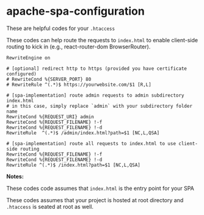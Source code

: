 # apache-spa-configuration

<p>These are helpful codes for your <code>.htaccess</code></p>
<p>These codes can help route the requests to <code>index.html</code> to enable client-side routing to kick in (e.g., react-router-dom BrowserRouter).</p>

```
RewriteEngine on

# [optional] redirect http to https (provided you have certificate configured)
# RewriteCond %{SERVER_PORT} 80
# RewriteRule ^(.*)$ https://yourwebsite.com/$1 [R,L]

# [spa-implementation] route admin requests to admin subdirectory index.html
# in this case, simply replace `admin` with your subdirectory folder name
RewriteCond %{REQUEST_URI} admin
RewriteCond %{REQUEST_FILENAME} !-f
RewriteCond %{REQUEST_FILENAME} !-d
RewriteRule  ^(.*)$ /admin/index.html?path=$1 [NC,L,QSA]

# [spa-implementation] route all requests to index.html to use client-side routing
RewriteCond %{REQUEST_FILENAME} !-f
RewriteCond %{REQUEST_FILENAME} !-d
RewriteRule ^(.*)$ /index.html?path=$1 [NC,L,QSA]
```
<b>Notes:</b><br>
<p>These codes code assumes that <code>index.html</code> is the entry point for your SPA</p>
<p>These codes assumes that your project is hosted at root directory and <code>.htaccess</code> is seated at root as well.</p>
